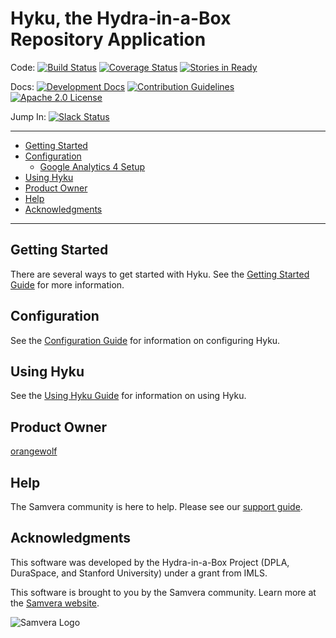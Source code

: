 # Hyku, the Hydra-in-a-Box Repository Application

Code:
[![Build Status](https://circleci.com/gh/samvera/hyku.svg?style=svg)](https://circleci.com/gh/samvera/hyku)
[![Coverage Status](https://coveralls.io/repos/samvera/hyku/badge.svg?branch=master&service=github)](https://coveralls.io/github/samvera/hyku?branch=master)
[![Stories in Ready](https://img.shields.io/waffle/label/samvera/hyku/ready.svg)](https://waffle.io/samvera/hyku)

Docs:
[![Development Docs](http://img.shields.io/badge/DOCUMENTATION-wiki-blue.svg)](https://github.com/samvera/hyku/wiki)
[![Contribution Guidelines](http://img.shields.io/badge/CONTRIBUTING-Guidelines-blue.svg)](./CONTRIBUTING.md)
[![Apache 2.0 License](http://img.shields.io/badge/APACHE2-license-blue.svg)](./LICENSE)

Jump In: [![Slack Status](http://slack.samvera.org/badge.svg)](http://slack.samvera.org/)

---

- [Getting Started](./docs/getting-started.md)
- [Configuration](./docs/configuration.md)
  - [Google Analytics 4 Setup](./docs/configuration.md#google-analytics-4-ga4-setup)
- [Using Hyku](./docs/using-hyku.md)
- [Product Owner](#product-owner)
- [Help](#help)
- [Acknowledgments](#acknowledgments)

---

## Getting Started

There are several ways to get started with Hyku. See the [Getting Started Guide](./docs/getting-started.md) for more information.

## Configuration

See the [Configuration Guide](./docs/configuration.md) for information on configuring Hyku.

## Using Hyku

See the [Using Hyku Guide](./docs/using-hyku.md) for information on using Hyku.

## Product Owner

[orangewolf](https://github.com/orangewolf)

## Help

The Samvera community is here to help. Please see our [support guide](./docs/support.md).

## Acknowledgments

This software was developed by the Hydra-in-a-Box Project (DPLA, DuraSpace, and Stanford University) under a grant from IMLS.

This software is brought to you by the Samvera community. Learn more at the
[Samvera website](http://samvera.org/).

![Samvera Logo](https://samvera.atlassian.net/wiki/download/attachments/405216084/samvera-fall-TM-220w-transparent.png?version=1&modificationDate=1540440075555&cacheVersion=1&api=v2)
